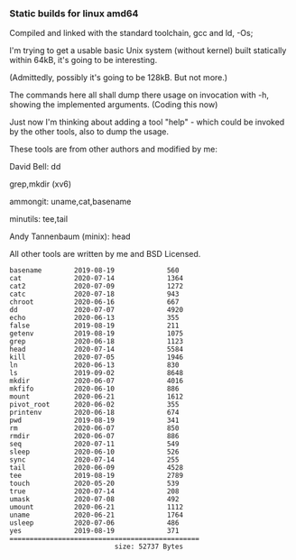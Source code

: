 ### Static builds for linux amd64

Compiled and linked with the standard toolchain, gcc and ld,  -Os;

I'm trying to get a usable basic Unix system (without kernel) built statically within 64kB,
it's going to be interesting.

(Admittedly, possibly it's going to be 128kB. But not more.)

The commands here all shall dump there usage on invocation with -h, showing the implemented arguments.
(Coding this now)

Just now I'm thinking about adding a tool "help" - which could be invoked by the other tools,
also to dump the usage. 



These tools are from other authors and modified by me:

David Bell: dd 

grep,mkdir (xv6)

ammongit: uname,cat,basename

minutils: tee,tail

Andy Tannenbaum (minix): head



All other tools are written by me and BSD Licensed.
 



```
basename        2019-08-19             560
cat             2020-07-14             1364
cat2            2020-07-09             1272
catc            2020-07-18             943
chroot          2020-06-16             667
dd              2020-07-07             4920
echo            2020-06-13             355
false           2019-08-19             211
getenv          2019-08-19             1075
grep            2020-06-18             1123
head            2020-07-14             5584
kill            2020-07-05             1946
ln              2020-06-13             830
ls              2019-09-02             8648
mkdir           2020-06-07             4016
mkfifo          2020-06-10             886
mount           2020-06-21             1612
pivot_root      2020-06-02             355
printenv        2020-06-18             674
pwd             2019-08-19             341
rm              2020-06-07             850
rmdir           2020-06-07             886
seq             2020-07-11             549
sleep           2020-06-10             526
sync            2020-07-14             255
tail            2020-06-09             4528
tee             2019-08-19             2789
touch           2020-05-20             539
true            2020-07-14             208
umask           2020-07-08             492
umount          2020-06-21             1112
uname           2020-06-21             1764
usleep          2020-07-06             486
yes             2019-08-19             371
===============================================
                          size: 52737 Bytes
```
